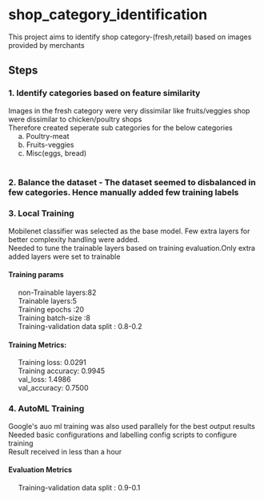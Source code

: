# shop_category_identification
This project aims to identify shop category-(fresh,retail) based on images provided by merchants

## Steps
### 1. Identify categories based on feature similarity<br>
Images in the fresh category were very dissimilar like fruits/veggies shop were dissimilar to chicken/poultry shops<br>
Therefore created seperate sub categories for the below categories<br>
&nbsp;&nbsp;&nbsp;&nbsp;    a. Poultry-meat<br>
&nbsp;&nbsp;&nbsp;&nbsp;   b. Fruits-veggies<br>
&nbsp;&nbsp;&nbsp;&nbsp;   c. Misc(eggs, bread)<br>
<br>
### 2. Balance the dataset - The dataset seemed to disbalanced in few categories. Hence manually added few training labels<br>

### 3. Local Training 
Mobilenet classifier was selected as the base model. Few extra layers for better complexity handling were added.<br>
Needed to tune the trainable layers based on training evaluation.Only extra added layers were set to trainable<br>
#### Training params<br>
&nbsp;&nbsp;&nbsp;&nbsp; non-Trainable layers:82<br>
&nbsp;&nbsp;&nbsp;&nbsp; Trainable layers:5<br>
&nbsp;&nbsp;&nbsp;&nbsp; Training epochs :20<br>
&nbsp;&nbsp;&nbsp;&nbsp; Training batch-size :8<br>
&nbsp;&nbsp;&nbsp;&nbsp; Training-validation data split : 0.8-0.2
#### Training Metrics:
&nbsp;&nbsp;&nbsp;&nbsp; Training loss: 0.0291 <br>
&nbsp;&nbsp;&nbsp;&nbsp; Training accuracy: 0.9945<br>
&nbsp;&nbsp;&nbsp;&nbsp; val_loss: 1.4986 <br>
&nbsp;&nbsp;&nbsp;&nbsp; val_accuracy: 0.7500 <br>

### 4. AutoML Training
Google's auo ml training was also used parallely for the best output results<br>
Needed basic configurations and labelling config scripts to configure training<br>
Result received in less than a hour<br>
#### Evaluation Metrics
&nbsp;&nbsp;&nbsp;&nbsp; Training-validation data split : 0.9-0.1



